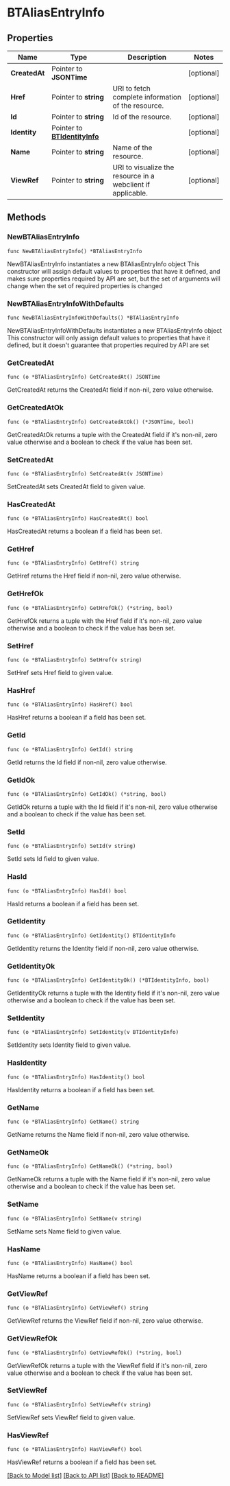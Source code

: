 # BTAliasEntryInfo

## Properties

Name | Type | Description | Notes
------------ | ------------- | ------------- | -------------
**CreatedAt** | Pointer to **JSONTime** |  | [optional] 
**Href** | Pointer to **string** | URI to fetch complete information of the resource. | [optional] 
**Id** | Pointer to **string** | Id of the resource. | [optional] 
**Identity** | Pointer to [**BTIdentityInfo**](BTIdentityInfo.md) |  | [optional] 
**Name** | Pointer to **string** | Name of the resource. | [optional] 
**ViewRef** | Pointer to **string** | URI to visualize the resource in a webclient if applicable. | [optional] 

## Methods

### NewBTAliasEntryInfo

`func NewBTAliasEntryInfo() *BTAliasEntryInfo`

NewBTAliasEntryInfo instantiates a new BTAliasEntryInfo object
This constructor will assign default values to properties that have it defined,
and makes sure properties required by API are set, but the set of arguments
will change when the set of required properties is changed

### NewBTAliasEntryInfoWithDefaults

`func NewBTAliasEntryInfoWithDefaults() *BTAliasEntryInfo`

NewBTAliasEntryInfoWithDefaults instantiates a new BTAliasEntryInfo object
This constructor will only assign default values to properties that have it defined,
but it doesn't guarantee that properties required by API are set

### GetCreatedAt

`func (o *BTAliasEntryInfo) GetCreatedAt() JSONTime`

GetCreatedAt returns the CreatedAt field if non-nil, zero value otherwise.

### GetCreatedAtOk

`func (o *BTAliasEntryInfo) GetCreatedAtOk() (*JSONTime, bool)`

GetCreatedAtOk returns a tuple with the CreatedAt field if it's non-nil, zero value otherwise
and a boolean to check if the value has been set.

### SetCreatedAt

`func (o *BTAliasEntryInfo) SetCreatedAt(v JSONTime)`

SetCreatedAt sets CreatedAt field to given value.

### HasCreatedAt

`func (o *BTAliasEntryInfo) HasCreatedAt() bool`

HasCreatedAt returns a boolean if a field has been set.

### GetHref

`func (o *BTAliasEntryInfo) GetHref() string`

GetHref returns the Href field if non-nil, zero value otherwise.

### GetHrefOk

`func (o *BTAliasEntryInfo) GetHrefOk() (*string, bool)`

GetHrefOk returns a tuple with the Href field if it's non-nil, zero value otherwise
and a boolean to check if the value has been set.

### SetHref

`func (o *BTAliasEntryInfo) SetHref(v string)`

SetHref sets Href field to given value.

### HasHref

`func (o *BTAliasEntryInfo) HasHref() bool`

HasHref returns a boolean if a field has been set.

### GetId

`func (o *BTAliasEntryInfo) GetId() string`

GetId returns the Id field if non-nil, zero value otherwise.

### GetIdOk

`func (o *BTAliasEntryInfo) GetIdOk() (*string, bool)`

GetIdOk returns a tuple with the Id field if it's non-nil, zero value otherwise
and a boolean to check if the value has been set.

### SetId

`func (o *BTAliasEntryInfo) SetId(v string)`

SetId sets Id field to given value.

### HasId

`func (o *BTAliasEntryInfo) HasId() bool`

HasId returns a boolean if a field has been set.

### GetIdentity

`func (o *BTAliasEntryInfo) GetIdentity() BTIdentityInfo`

GetIdentity returns the Identity field if non-nil, zero value otherwise.

### GetIdentityOk

`func (o *BTAliasEntryInfo) GetIdentityOk() (*BTIdentityInfo, bool)`

GetIdentityOk returns a tuple with the Identity field if it's non-nil, zero value otherwise
and a boolean to check if the value has been set.

### SetIdentity

`func (o *BTAliasEntryInfo) SetIdentity(v BTIdentityInfo)`

SetIdentity sets Identity field to given value.

### HasIdentity

`func (o *BTAliasEntryInfo) HasIdentity() bool`

HasIdentity returns a boolean if a field has been set.

### GetName

`func (o *BTAliasEntryInfo) GetName() string`

GetName returns the Name field if non-nil, zero value otherwise.

### GetNameOk

`func (o *BTAliasEntryInfo) GetNameOk() (*string, bool)`

GetNameOk returns a tuple with the Name field if it's non-nil, zero value otherwise
and a boolean to check if the value has been set.

### SetName

`func (o *BTAliasEntryInfo) SetName(v string)`

SetName sets Name field to given value.

### HasName

`func (o *BTAliasEntryInfo) HasName() bool`

HasName returns a boolean if a field has been set.

### GetViewRef

`func (o *BTAliasEntryInfo) GetViewRef() string`

GetViewRef returns the ViewRef field if non-nil, zero value otherwise.

### GetViewRefOk

`func (o *BTAliasEntryInfo) GetViewRefOk() (*string, bool)`

GetViewRefOk returns a tuple with the ViewRef field if it's non-nil, zero value otherwise
and a boolean to check if the value has been set.

### SetViewRef

`func (o *BTAliasEntryInfo) SetViewRef(v string)`

SetViewRef sets ViewRef field to given value.

### HasViewRef

`func (o *BTAliasEntryInfo) HasViewRef() bool`

HasViewRef returns a boolean if a field has been set.


[[Back to Model list]](../README.md#documentation-for-models) [[Back to API list]](../README.md#documentation-for-api-endpoints) [[Back to README]](../README.md)



